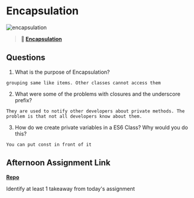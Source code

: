 # Encapsulation

![encapsulation](https://bcw.blob.core.windows.net/public/img/journals/5838157482080222)

> **📖 [Encapsulation](https://codeworksacademy.com/fs-student-guide/resources/wk3/02-Encapsulation)**

## Questions

1. What is the purpose of Encapsulation?
```
grouping same like items. Other classes cannot access them
```
2. What were some of the problems with closures and the underscore prefix?
```
They are used to notify other developers about private methods. The problem is that not all developers know about them.
```
3. How do we create private variables in a ES6 Class? Why would you do this?
```
You can put const in front of it 
```
## Afternoon Assignment Link

**[Repo](https://github.com/refous23/<ASSIGNMENT_REPO>)**

Identify at least 1 takeaway from today's assignment
